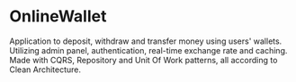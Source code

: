 # OnlineWallet

Application to deposit, withdraw and transfer money using users' wallets. Utilizing admin panel, authentication, real-time exchange rate and caching. Made with CQRS, Repository and Unit Of Work patterns, all according to Clean Architecture.
